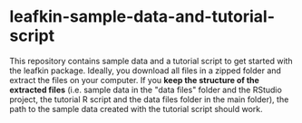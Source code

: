 # leafkin-sample-data-and-tutorial-script
This repository contains sample data and a tutorial script to get started with the leafkin package. Ideally, you download all files in a zipped folder and extract the files on your computer. If you **keep the structure of the extracted files** (i.e. sample data in the "data files" folder and the RStudio project, the tutorial R script and the data files folder in the main folder), the path to the sample data created with the tutorial script should work.
